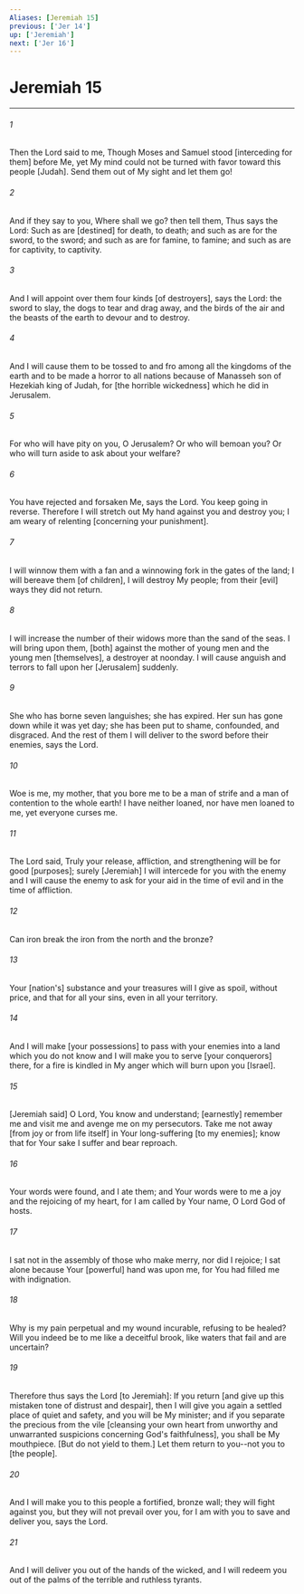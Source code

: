 ```yaml
---
Aliases: [Jeremiah 15]
previous: ['Jer 14']
up: ['Jeremiah']
next: ['Jer 16']
---
```

# Jeremiah 15

***














###### 1 






Then the Lord said to me, Though Moses and Samuel stood [interceding for them] before Me, yet My mind could not be turned with favor toward this people [Judah]. Send them out of My sight and let them go! 













###### 2 






And if they say to you, Where shall we go? then tell them, Thus says the Lord: Such as are [destined] for death, to death; and such as are for the sword, to the sword; and such as are for famine, to famine; and such as are for captivity, to captivity. 













###### 3 






And I will appoint over them four kinds [of destroyers], says the Lord: the sword to slay, the dogs to tear and drag away, and the birds of the air and the beasts of the earth to devour and to destroy. 













###### 4 






And I will cause them to be tossed to and fro among all the kingdoms of the earth and to be made a horror to all nations because of Manasseh son of Hezekiah king of Judah, for [the horrible wickedness] which he did in Jerusalem. 













###### 5 






For who will have pity on you, O Jerusalem? Or who will bemoan you? Or who will turn aside to ask about your welfare? 













###### 6 






You have rejected and forsaken Me, says the Lord. You keep going in reverse. Therefore I will stretch out My hand against you and destroy you; I am weary of relenting [concerning your punishment]. 













###### 7 






I will winnow them with a fan and a winnowing fork in the gates of the land; I will bereave them [of children], I will destroy My people; from their [evil] ways they did not return. 













###### 8 






I will increase the number of their widows more than the sand of the seas. I will bring upon them, [both] against the mother of young men and the young men [themselves], a destroyer at noonday. I will cause anguish and terrors to fall upon her [Jerusalem] suddenly. 













###### 9 






She who has borne seven languishes; she has expired. Her sun has gone down while it was yet day; she has been put to shame, confounded, and disgraced. And the rest of them I will deliver to the sword before their enemies, says the Lord. 













###### 10 






Woe is me, my mother, that you bore me to be a man of strife and a man of contention to the whole earth! I have neither loaned, nor have men loaned to me, yet everyone curses me. 













###### 11 






The Lord said, Truly your release, affliction, and strengthening will be for good [purposes]; surely [Jeremiah] I will intercede for you with the enemy and I will cause the enemy to ask for your aid in the time of evil and in the time of affliction. 













###### 12 






Can iron break the iron from the north and the bronze? 













###### 13 






Your [nation's] substance and your treasures will I give as spoil, without price, and that for all your sins, even in all your territory. 













###### 14 






And I will make [your possessions] to pass with your enemies into a land which you do not know and I will make you to serve [your conquerors] there, for a fire is kindled in My anger which will burn upon you [Israel]. 













###### 15 






[Jeremiah said] O Lord, You know and understand; [earnestly] remember me and visit me and avenge me on my persecutors. Take me not away [from joy or from life itself] in Your long-suffering [to my enemies]; know that for Your sake I suffer and bear reproach. 













###### 16 






Your words were found, and I ate them; and Your words were to me a joy and the rejoicing of my heart, for I am called by Your name, O Lord God of hosts. 













###### 17 






I sat not in the assembly of those who make merry, nor did I rejoice; I sat alone because Your [powerful] hand was upon me, for You had filled me with indignation. 













###### 18 






Why is my pain perpetual and my wound incurable, refusing to be healed? Will you indeed be to me like a deceitful brook, like waters that fail and are uncertain? 













###### 19 






Therefore thus says the Lord [to Jeremiah]: If you return [and give up this mistaken tone of distrust and despair], then I will give you again a settled place of quiet and safety, and you will be My minister; and if you separate the precious from the vile [cleansing your own heart from unworthy and unwarranted suspicions concerning God's faithfulness], you shall be My mouthpiece. [But do not yield to them.] Let them return to you--not you to [the people]. 













###### 20 






And I will make you to this people a fortified, bronze wall; they will fight against you, but they will not prevail over you, for I am with you to save and deliver you, says the Lord. 













###### 21 






And I will deliver you out of the hands of the wicked, and I will redeem you out of the palms of the terrible and ruthless tyrants.
